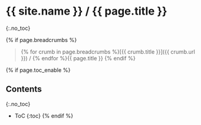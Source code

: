 # {{ site.name }} / {{ page.title }}
{:.no_toc}

{% if page.breadcrumbs %}
> {% for crumb in page.breadcrumbs %}[{{ crumb.title }}]({{ crumb.url }}) / {% endfor %}{{ page.title }}
{% endif %}

{% if page.toc_enable %}
## Contents
{:.no_toc}
- ToC
{:toc}
{% endif %}
